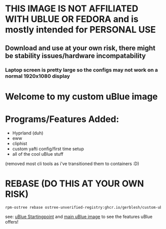 # THIS IMAGE IS NOT AFFILIATED WITH UBLUE OR FEDORA and is mostly intended for PERSONAL USE

## Download and use at your own risk, there might be stability issues/hardware incompatability
### Laptop screen is pretty large so the configs may not work on a normal 1920x1080 display

# Welcome to my custom uBlue image

# Programs/Features Added:
- Hyprland (duh)
- eww
- cliphist
- custom yafti config/first time setup
- all of the cool uBlue stuff

(removed most cli tools as i've transitioned them to containers :D)
# REBASE (DO THIS AT YOUR OWN RISK)
 ```bash
 rpm-ostree rebase ostree-unverified-registry:ghcr.io/gerblesh/custom-ublue-hyprland:latest
 ```
see: [uBlue Startingpoint](https://github.com/ublue-os/startingpoint) and [main uBlue image](https://github.com/ublue-os/main) to see the features uBlue offers!

